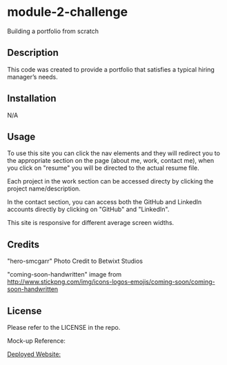 # module-2-challenge
Building a portfolio from scratch

## Description

This code was created to provide a portfolio that satisfies a typical hiring manager’s needs.

## Installation

N/A

## Usage

To use this site you can click the nav elements and they will redirect you to the appropriate section on the page (about me, work, contact me), when you click on "resume" you will be directed to the actual resume file.

Each project in the work section can be accessed directy by clicking the project name/description.

In the contact section, you can access both the GitHub and LinkedIn accounts directly by clicking on "GitHub" and "LinkedIn".

This site is responsive for different average screen widths.

## Credits

"hero-smcgarr" Photo Credit to Betwixt Studios

"coming-soon-handwritten" image from http://www.stickpng.com/img/icons-logos-emojis/coming-soon/coming-soon-handwritten

## License

Please refer to the LICENSE in the repo.

Mock-up Reference:
<a href=assets/images/mock_up_1.png>
<a href=assets/images/mock_up_2.png>

Deployed Website:


